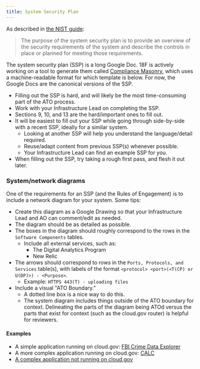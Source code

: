 ```yaml
---
title: System Security Plan
---
```


As described in [the NIST guide](http://csrc.nist.gov/publications/nistpubs/800-18-Rev1/sp800-18-Rev1-final.pdf#page=7):

> The purpose of the system security plan is to provide an overview of the security requirements of the system and describe the controls in place or planned for meeting those requirements.

The system security plan (SSP) is a long Google Doc. 18F is actively working on a tool to generate them called [Compliance Masonry](https://github.com/opencontrol/compliance-masonry), which uses a machine-readable format for which template is below. For now, the Google Docs are the canonical versions of the SSP.

* Filling out the SSP is hard, and will likely be the most time-consuming part of the ATO process.
* Work with your Infrastructure Lead on completing the SSP.
* Sections 9, 10, and 13 are the hard/important ones to fill out.
* It will be easiest to fill out your SSP while going through side-by-side with a recent SSP, ideally for a similar system.
    * Looking at another SSP will help you understand the language/detail required.
    * Reuse/adapt content from previous SSP(s) whenever possible.
    * Your Infrastructure Lead can find an example SSP for you.
* When filling out the SSP, try taking a rough first pass, and flesh it out later.

### System/network diagrams

One of the requirements for an SSP (and the Rules of Engagement) is to include a network diagram for your system. Some tips:

* Create this diagram as a Google Drawing so that your Infrastructure Lead and AO can comment/edit as needed.
* The diagram should be as detailed as possible.
* The boxes in the diagram should roughly correspond to the rows in the `Software Components` tables.
    * Include all external services, such as:
        * The Digital Analytics Program
        * New Relic
* The arrows should correspond to rows in the `Ports, Protocols, and Services` table(s), with labels of the format `<protocol> <port>(<T(CP) or U(DP)>) - <Purpose>`.
    * Example: `HTTPS 443(T) - uploading files`
* Include a visual "ATO Boundary."
    * A dotted line box is a nice way to do this.
    * The system diagram includes things outside of the ATO boundary for context. Delineating the parts of the diagram being ATOd versus the parts that exist for context (such as the cloud.gov router) is helpful for reviewers.

#### Examples

* A simple application running on cloud.gov: [FBI Crime Data Explorer](https://docs.google.com/drawings/d/1nwclBJQfbuzsnGOqe88VukQl3uiH1Jfa4c0FT1Cq43I/edit)
* A more complex application running on cloud.gov: [CALC](https://docs.google.com/drawings/d/1k1wykk5PbLKSNJj8FyZbIlpX0D8r1q3-w-uRK_WWt9g/edit)
* [A complex application not running on cloud.gov](https://docs.google.com/drawings/d/10cH-OUB1NWzCI0v9LPzm7AXCfrHXNkDgnae-7hcUFu8/edit)
